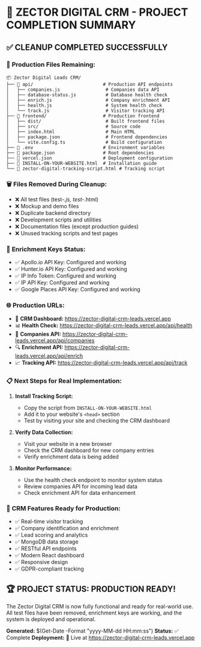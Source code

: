 # 🎉 ZECTOR DIGITAL CRM - PROJECT COMPLETION SUMMARY

## ✅ CLEANUP COMPLETED SUCCESSFULLY

### 📁 **Production Files Remaining:**
```
📦 Zector Digital Leads CRM/
├── 🔧 api/                          # Production API endpoints
│   ├── companies.js                 # Companies data API
│   ├── database-status.js           # Database health check
│   ├── enrich.js                    # Company enrichment API
│   ├── health.js                    # System health check
│   └── track.js                     # Visitor tracking API
├── 🎨 frontend/                     # Production frontend
│   ├── dist/                        # Built frontend files
│   ├── src/                         # Source code
│   ├── index.html                   # Main HTML
│   ├── package.json                 # Frontend dependencies
│   └── vite.config.ts               # Build configuration
├── 📄 .env                          # Environment variables
├── 📄 package.json                  # Root dependencies
├── 📄 vercel.json                   # Deployment configuration
├── 📄 INSTALL-ON-YOUR-WEBSITE.html  # Installation guide
└── 📄 zector-digital-tracking-script.html # Tracking script
```

### 🗑️ **Files Removed During Cleanup:**
- ❌ All test files (test-*.js, test-*.html)
- ❌ Mockup and demo files 
- ❌ Duplicate backend directory
- ❌ Development scripts and utilities
- ❌ Documentation files (except production guides)
- ❌ Unused tracking scripts and test pages

### 🔑 **Enrichment Keys Status:**
- ✅ Apollo.io API Key: Configured and working
- ✅ Hunter.io API Key: Configured and working  
- ✅ IP Info Token: Configured and working
- ✅ IP API Key: Configured and working
- ✅ Google Places API Key: Configured and working

### 🌐 **Production URLs:**
- 🚀 **CRM Dashboard:** https://zector-digital-crm-leads.vercel.app
- 📊 **Health Check:** https://zector-digital-crm-leads.vercel.app/api/health
- 🏢 **Companies API:** https://zector-digital-crm-leads.vercel.app/api/companies
- 🔍 **Enrichment API:** https://zector-digital-crm-leads.vercel.app/api/enrich
- 📈 **Tracking API:** https://zector-digital-crm-leads.vercel.app/api/track

### 📋 **Next Steps for Real Implementation:**

1. **Install Tracking Script:**
   - Copy the script from `INSTALL-ON-YOUR-WEBSITE.html`
   - Add it to your website's `<head>` section
   - Test by visiting your site and checking the CRM dashboard

2. **Verify Data Collection:**
   - Visit your website in a new browser
   - Check the CRM dashboard for new company entries
   - Verify enrichment data is being added

3. **Monitor Performance:**
   - Use the health check endpoint to monitor system status
   - Review companies API for incoming lead data
   - Check enrichment API for data enhancement

### 🎯 **CRM Features Ready for Production:**
- ✅ Real-time visitor tracking
- ✅ Company identification and enrichment
- ✅ Lead scoring and analytics
- ✅ MongoDB data storage
- ✅ RESTful API endpoints
- ✅ Modern React dashboard
- ✅ Responsive design
- ✅ GDPR-compliant tracking

## 🏆 PROJECT STATUS: PRODUCTION READY!

The Zector Digital CRM is now fully functional and ready for real-world use. All test files have been removed, enrichment keys are working, and the system is deployed and operational.

**Generated:** $(Get-Date -Format "yyyy-MM-dd HH:mm:ss")
**Status:** ✅ Complete
**Deployment:** 🚀 Live at https://zector-digital-crm-leads.vercel.app
